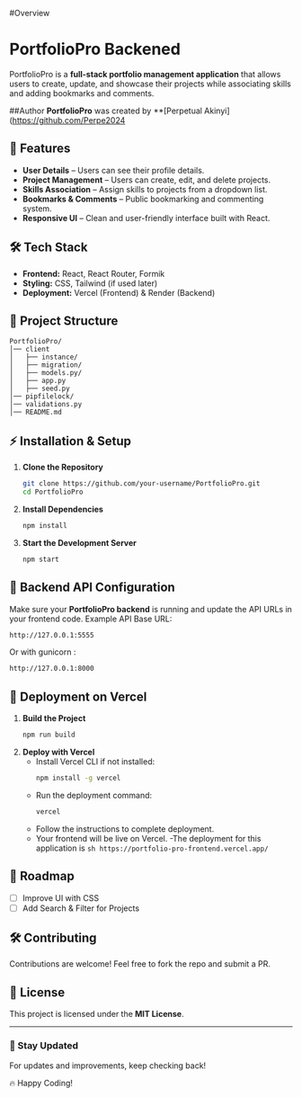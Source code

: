#Overview
# PortfolioPro Backened

PortfolioPro is a **full-stack portfolio management application** that allows users to create, update, and showcase their projects while associating skills and adding bookmarks and comments.

##Author
**PortfolioPro** was created by **[Perpetual Akinyi](https://github.com/Perpe2024

## 🚀 Features
- **User Details** – Users can see their profile details.
- **Project Management** – Users can create, edit, and delete projects.
- **Skills Association** – Assign skills to projects from a dropdown list.
- **Bookmarks & Comments** – Public bookmarking and commenting system.
- **Responsive UI** – Clean and user-friendly interface built with React.

## 🛠️ Tech Stack
- **Frontend:** React, React Router, Formik
- **Styling:** CSS, Tailwind (if used later)
- **Deployment:** Vercel (Frontend) & Render (Backend)

## 📂 Project Structure
```
PortfolioPro/
│── client
│   ├── instance/
│   ├── migration/
│   ├── models.py/
│   ├── app.py
│   ├── seed.py
│── pipfilelock/
│── validations.py
│── README.md
```

## ⚡ Installation & Setup
1. **Clone the Repository**
   ```sh
   git clone https://github.com/your-username/PortfolioPro.git
   cd PortfolioPro
   ```
2. **Install Dependencies**
   ```sh
   npm install
   ```
3. **Start the Development Server**
   ```sh
   npm start
   ```

## 🔗 Backend API Configuration
Make sure your **PortfolioPro backend** is running and update the API URLs in your frontend code.
Example API Base URL:
```sh
http://127.0.0.1:5555
```
Or with gunicorn :
```sh
http://127.0.0.1:8000
```

## 🚀 Deployment on Vercel
1. **Build the Project**
   ```sh
   npm run build
   ```
2. **Deploy with Vercel**
   - Install Vercel CLI if not installed:
     ```sh
     npm install -g vercel
     ```
   - Run the deployment command:
     ```sh
     vercel
     ```
   - Follow the instructions to complete deployment.
   - Your frontend will be live on Vercel.
   -The deployment for this application is ```sh https://portfolio-pro-frontend.vercel.app/```

## 📌 Roadmap
- [ ] Improve UI with CSS
- [ ] Add Search & Filter for Projects

## 🛠️ Contributing
Contributions are welcome! Feel free to fork the repo and submit a PR.

## 📝 License
This project is licensed under the **MIT License**.

---
### 🎯 Stay Updated
For updates and improvements, keep checking back!

🔥 Happy Coding!